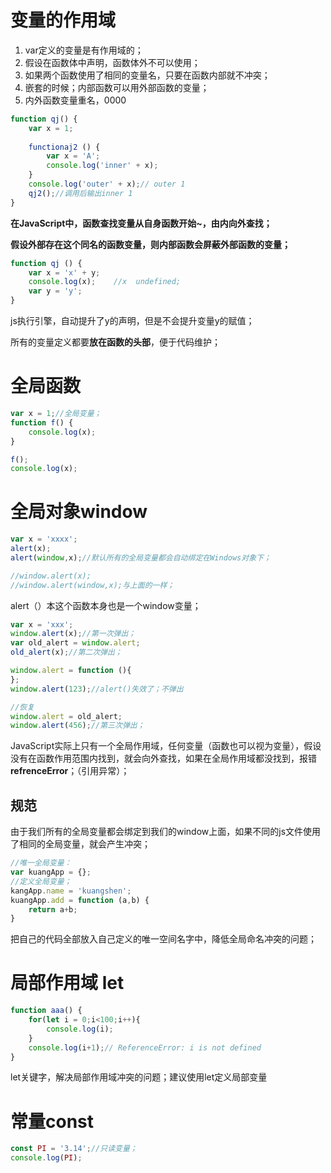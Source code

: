 # 变量的作用域

1. var定义的变量是有作用域的；
2. 假设在函数体中声明，函数体外不可以使用；
3. 如果两个函数使用了相同的变量名，只要在函数内部就不冲突；
4. 嵌套的时候；内部函数可以用外部函数的变量；
5. 内外函数变量重名，0000

```javascript
function qj() {
	var x = 1;
    
    functionaj2 () {
        var x = 'A';
        console.log('inner' + x);
    }
    console.log('outer' + x);// outer 1
    qj2();//调用后输出inner 1
}
```

**在JavaScript中，函数查找变量从自身函数开始~，由内向外查找；**

**假设外部存在这个同名的函数变量，则内部函数会屏蔽外部函数的变量；**

```javascript
function qj () {
    var x = 'x' + y;
    console.log(x);    //x  undefined;
    var y = 'y';
}
```

js执行引擎，自动提升了y的声明，但是不会提升变量y的赋值；

所有的变量定义都要**放在函数的头部**，便于代码维护；



# 全局函数

```javascript
var x = 1;//全局变量；
function f() {
    console.log(x);
}

f();
console.log(x);
```

# 全局对象window

```javascript
var x = 'xxxx';
alert(x);
alert(window,x);//默认所有的全局变量都会自动绑定在Windows对象下；

//window.alert(x);
//window.alert(window,x);与上面的一样；
```

alert（）本这个函数本身也是一个window变量；

```javascript
var x = 'xxx';
window.alert(x);//第一次弹出；
var old_alert = window.alert;
old_alert(x);//第二次弹出；

window.alert = function (){
};
window.alert(123);//alert()失效了；不弹出

//恢复
window.alert = old_alert;
window.alert(456);//第三次弹出；
```

JavaScript实际上只有一个全局作用域，任何变量（函数也可以视为变量），假设没有在函数作用范围内找到，就会向外查找，如果在全局作用域都没找到，报错**refrenceError**；（引用异常）；

## 规范

由于我们所有的全局变量都会绑定到我们的window上面，如果不同的js文件使用了相同的全局变量，就会产生冲突；

```javascript
//唯一全局变量：
var kuangApp = {};
//定义全局变量；
kangApp.name = 'kuangshen';
kuangApp.add = function (a,b) {
    return a+b;
}
```

把自己的代码全部放入自己定义的唯一空间名字中，降低全局命名冲突的问题；

# 局部作用域 let

```javascript
function aaa() {
    for(let i = 0;i<100;i++){
        console.log(i);
    }
    console.log(i+1);// ReferenceError: i is not defined
}
```

let关键字，解决局部作用域冲突的问题；建议使用let定义局部变量

# 常量const

```javascript
const PI = '3.14';//只读变量；
console.log(PI);
```

